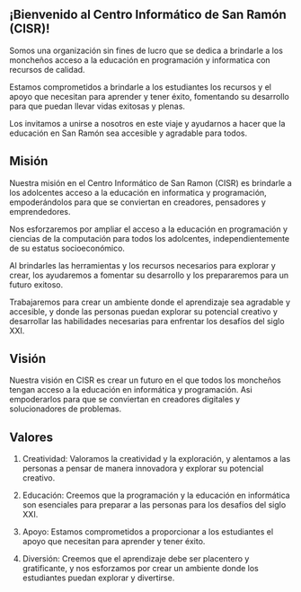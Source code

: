 ## ¡Bienvenido al Centro Informático de San Ramón (CISR)! 

Somos una organización sin fines de lucro que se dedica a brindarle a los moncheños acceso a la educación en programación y informatica con recursos de calidad. 

Estamos comprometidos a brindarle a los estudiantes los recursos y el apoyo que necesitan para aprender y tener éxito, fomentando su desarrollo para que puedan llevar vidas exitosas y plenas. 

Los invitamos a unirse a nosotros en este viaje y ayudarnos a hacer que la educación en San Ramón sea accesible y agradable para todos.

## Misión

Nuestra misión en el Centro Informático de San Ramon (CISR) es brindarle a los adolcentes acceso a la educación en informatica y programación, empoderándolos para que se conviertan en creadores, pensadores y emprendedores. 

Nos esforzaremos por ampliar el acceso a la educación en programación y ciencias de la computación para todos los adolcentes, independientemente de su estatus socioeconómico. 

Al brindarles las herramientas y los recursos necesarios para explorar y crear, los ayudaremos a fomentar su desarrollo y los prepararemos para un futuro exitoso. 

Trabajaremos para crear un ambiente donde el aprendizaje sea agradable y accesible, y donde las personas puedan explorar su potencial creativo y desarrollar las habilidades necesarias para enfrentar los desafíos del siglo XXI.

## Visión

Nuestra visión en CISR es crear un futuro en el que todos los moncheños tengan acceso a la educación en informática y programación. Asi empoderarlos para que se conviertan en creadores digitales y solucionadores de problemas. 

## Valores

1. Creatividad: Valoramos la creatividad y la exploración, y alentamos a las personas a pensar de manera innovadora y explorar su potencial creativo.

2. Educación: Creemos que la programación y la educación en informática son esenciales para preparar a las personas para los desafíos del siglo XXI.

3. Apoyo: Estamos comprometidos a proporcionar a los estudiantes el apoyo que necesitan para aprender y tener éxito.

4. Diversión: Creemos que el aprendizaje debe ser placentero y gratificante, y nos esforzamos por crear un ambiente donde los estudiantes puedan explorar y divertirse.
